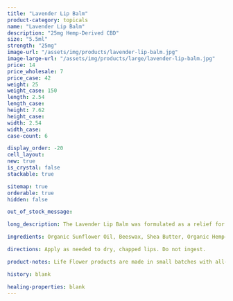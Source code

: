 ```yaml
---
title: "Lavender Lip Balm"
product-category: topicals
name: "Lavender Lip Balm"
description: "25mg Hemp-Derived CBD"
size: "5.5ml"
strength: "25mg"
image-url: "/assets/img/products/lavender-lip-balm.jpg"
image-large-url: "/assets/img/products/large/lavender-lip-balm.jpg"
price: 14
price_wholesale: 7
price_case: 42
weight: 25
weight_case: 150
length: 2.54
length_case:
height: 7.62
height_case:
width: 2.54
width_case:
case-count: 6

display_order: -20
cell_layout:
new: true
is_crystal: false
stackable: true

sitemap: true
orderable: true
hidden: false

out_of_stock_message:

long_description: The Lavender Lip Balm was formulated as a relief for dry, chapped lips. This organic balm is made with healing plant oils that soothe and nourish while repairing broken skin cells - relieving pain and dryness instantaneously. Perfect for your before bedtime skin routine as Lavender essential oil relaxes the mind and calms the nervous system to prepare for a peaceful, deep sleep.

ingredients: Organic Sunflower Oil, Beeswax, Shea Butter, Organic Hemp-Derived Cannabidiol (CBD), Lavender Essential Oil, Vitamin E

directions: Apply as needed to dry, chapped lips. Do not ingest.

product-notes: Life Flower products are made in small batches with all-natural and boutique ingredients. Orders are processed and ship within 14 business days. Please allow additional time for&nbsp;delivery.

history: blank

healing-properties: blank
---
```

